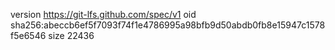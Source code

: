 version https://git-lfs.github.com/spec/v1
oid sha256:abeccb6ef5f7093f74f1e4786995a98bfb9d50abdb0fb8e15947c1578f5e6546
size 22436
